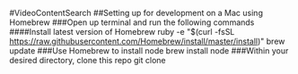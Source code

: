#VideoContentSearch
##Setting up for development on a Mac using Homebrew
###Open up terminal and run the following commands
####Install latest version of Homebrew
    ruby -e "$(curl -fsSL https://raw.githubusercontent.com/Homebrew/install/master/install)"
    brew update
###Use Homebrew to install node
    brew install node
###Within your desired directory, clone this repo
    git clone 
